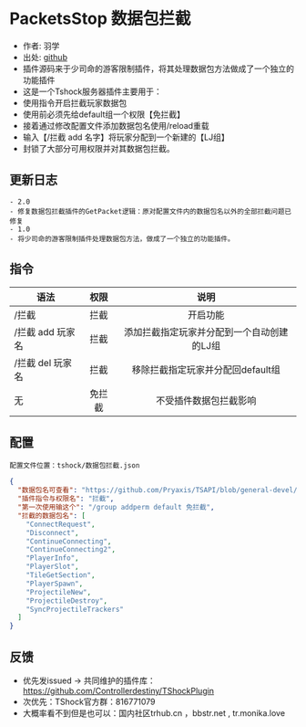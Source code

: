 # PacketsStop 数据包拦截

- 作者: 羽学
- 出处: [github](https://github.com/1242509682/PacketsStop/)
- 插件源码来于少司命的游客限制插件，将其处理数据包方法做成了一个独立的功能插件
- 这是一个Tshock服务器插件主要用于： 
- 使用指令开启拦截玩家数据包  
- 使用前必须先给default组一个权限【免拦截】  
- 接着通过修改配置文件添加数据包名使用/reload重载  
- 输入【/拦截 add 名字】将玩家分配到一个新建的【LJ组】  
- 封锁了大部分可用权限并对其数据包拦截。  
## 更新日志

```
- 2.0
- 修复数据包拦截插件的GetPacket逻辑：原对配置文件内的数据包名以外的全部拦截问题已修复
- 1.0
- 将少司命的游客限制插件处理数据包方法，做成了一个独立的功能插件。
```
## 指令

| 语法           |        权限         |   说明   |
| -------------- | :-----------------: | :------: |
| /拦截 | 拦截   | 开启功能 |
| /拦截 add 玩家名 | 拦截    |添加拦截指定玩家并分配到一个自动创建的LJ组|
| /拦截 del 玩家名 | 拦截    |移除拦截指定玩家并分配回default组|
| 无 | 免拦截   | 不受插件数据包拦截影响 |

## 配置
    配置文件位置：tshock/数据包拦截.json
```json
{
  "数据包名可查看": "https://github.com/Pryaxis/TSAPI/blob/general-devel/TerrariaServerAPI/TerrariaApi.Server/PacketTypes.cs",
  "插件指令与权限名": "拦截",
  "第一次使用输这个": "/group addperm default 免拦截",
  "拦截的数据包名": [
    "ConnectRequest",
    "Disconnect",
    "ContinueConnecting",
    "ContinueConnecting2",
    "PlayerInfo",
    "PlayerSlot",
    "TileGetSection",
    "PlayerSpawn",
    "ProjectileNew",
    "ProjectileDestroy",
    "SyncProjectileTrackers"
  ]
}
```
## 反馈
- 优先发issued -> 共同维护的插件库：https://github.com/Controllerdestiny/TShockPlugin
- 次优先：TShock官方群：816771079
- 大概率看不到但是也可以：国内社区trhub.cn ，bbstr.net , tr.monika.love
